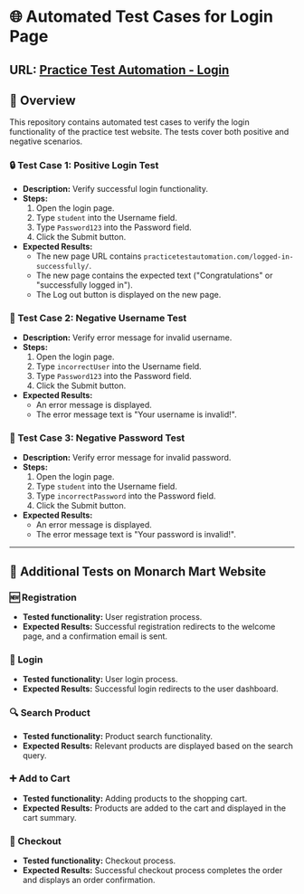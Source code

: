 # 🌐 Automated Test Cases for Login Page

## URL: [Practice Test Automation - Login](https://practicetestautomation.com/practice-test-login/)

## 📝 Overview

This repository contains automated test cases to verify the login functionality of the practice test website. The tests cover both positive and negative scenarios.

### 🔒 Test Case 1: Positive Login Test
- **Description:** Verify successful login functionality.
- **Steps:**
  1. Open the login page.
  2. Type `student` into the Username field.
  3. Type `Password123` into the Password field.
  4. Click the Submit button.
- **Expected Results:**
  - The new page URL contains `practicetestautomation.com/logged-in-successfully/`.
  - The new page contains the expected text ("Congratulations" or "successfully logged in").
  - The Log out button is displayed on the new page.

### 🚫 Test Case 2: Negative Username Test
- **Description:** Verify error message for invalid username.
- **Steps:**
  1. Open the login page.
  2. Type `incorrectUser` into the Username field.
  3. Type `Password123` into the Password field.
  4. Click the Submit button.
- **Expected Results:**
  - An error message is displayed.
  - The error message text is "Your username is invalid!".

### 🚫 Test Case 3: Negative Password Test
- **Description:** Verify error message for invalid password.
- **Steps:**
  1. Open the login page.
  2. Type `student` into the Username field.
  3. Type `incorrectPassword` into the Password field.
  4. Click the Submit button.
- **Expected Results:**
  - An error message is displayed.
  - The error message text is "Your password is invalid!".

---

## 🛒 Additional Tests on Monarch Mart Website

### 🆕 Registration
- **Tested functionality:** User registration process.
- **Expected Results:** Successful registration redirects to the welcome page, and a confirmation email is sent.

### 🔑 Login
- **Tested functionality:** User login process.
- **Expected Results:** Successful login redirects to the user dashboard.

### 🔍 Search Product
- **Tested functionality:** Product search functionality.
- **Expected Results:** Relevant products are displayed based on the search query.

### ➕ Add to Cart
- **Tested functionality:** Adding products to the shopping cart.
- **Expected Results:** Products are added to the cart and displayed in the cart summary.

### 🛒 Checkout
- **Tested functionality:** Checkout process.
- **Expected Results:** Successful checkout process completes the order and displays an order confirmation.

